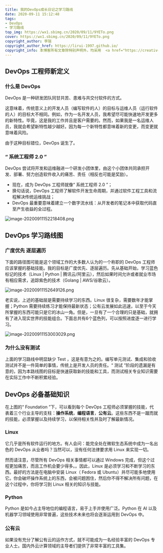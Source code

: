 ```yaml
---
title: 我的DevOps成长日记之学习路线
date: 2020-09-11 15:12:48
tags: 
- DevOps
- 学习路线
top_img: https://wx1.sbimg.cn/2020/09/11/9YETo.png
cover: https://wx1.sbimg.cn/2020/09/11/9YETo.png
copyright_author: 李瑞
copyright_author_href: https://lirui-1997.github.io/
copyright_info: 本博客所有文章除特别声明外，均采用  <a href="https://creativecommons.org/licenses/by-nc-sa/4.0/">CC BY-NC-SA 4.0 </a> 许可协议。转载请注明出处！
---
```


## DevOps 工程师新定义

### 什么是 DevOps

DevOps 是一种研发团队同甘共苦、患难与共交付软件的方式。

这意味着，传统意义上的开发人员（编写软件的人）的目标与运维人员（运行软件的人）的目标大不相同。例如，作为一名开发人员，我希望尽可能快速地开发更多的新特性。毕竟，这是我的工作并且是客户需要的。然而，如果我是一名运维人员，我就会希望新特性越少越好。因为每一个新特性都意味着新的变更，而变更就意味着风险。

由于这种目标错位，DevOps 诞生了。

### “ 系统工程师 2.0 ”

DevOps 尝试将开发和运维融进一个研发小团体里，由这个小团体共同承担开发、部署、努力创造软件收入的痛苦、责任（相反也可能是奖励）。

- 现在，成为 DevOps 工程师就像“ 系统工程师 2.0 ”；
- 换句话说，DevOps 工程师了解软件开发生命周期，并通过软件工程工具和流程解决传统运维挑战；
- DevOps 最重要意味着建立一个数字流水线：从开发者的笔记本中获取代码直至产生收益的全过程。

![image-20200911152218408.png](https://cdn.jsdelivr.net/gh/LiRui-1997/hexo/image/我的DevOps成长日记之学习路线/image-20200911152218408.png)

## DevOps 学习路线图

### 广度优先 逐层遍历

下面的路径图可能是这个领域工作的大多数人认为的一个称职的 DevOps 工程师应该掌握的基础技能。我的目标是广度优先、逐层遍历。先从基础开始，学习蓝色标记的技术（Linux | Python | 腾讯云/阿里云），然后如果时间允许或者就业市场有相应需求，追踪紫色的技术（Golang | AWS/谷歌云）。

![image-20200911152649126.png](https://cdn.jsdelivr.net/gh/LiRui-1997/hexo/image/我的DevOps成长日记之学习路线/image-20200911152649126.png)

老实说，上述的基础层是需要持续学习的东西。Linux 很复杂，需要数年才能掌握；Python 需要持续练习才能保持最新状态；公有云发展如此迅速，以至于今天所掌握的东西可能只是它的冰山一角。但是，一旦有了一个合理的只是基础，就拥有了进入现实世界的技能组合。下面总共有6个蓝色列，可以按照进度逐一进行学习。

![image-20200911153003029.png](https://cdn.jsdelivr.net/gh/LiRui-1997/hexo/image/我的DevOps成长日记之学习路线/image-20200911153003029.png)

### 为什么没有测试

上面的学习路线中明显缺少 Test ，这是有意为之的。编写单元测试、集成和验收测试并不是一件简单的事情，传统上是开发人员的责任。“ 测试 ”阶段的遗漏是有意的，因为本路线图的目标是快速获取新的技能和工具，而测试相关专业知识需要在实际工作中不断积累经验。

## DevOps 必备基础知识

在上图的“ Foundation ”下，可以看到每个 DevOps 工程师必须掌握的技能，代表着三个行业主导的支柱：**操作系统**，**编程语言**，**公有云**。这些东西不是一蹴而就的技能，必须掌握以及持续学习，以保持相关性并及时了解最新情况。

### Linux

它几乎是所有软件运行的地方。有人会问：能完全处在微软生态系统中成为一名出色的 DevOps 从业者吗？当然可以，没有任何法律要求用 Linux 来实现一切。

然而请注意，尽管所有 DevOps 相关事情都可以通过 Windows 完成，但这个过程更加痛苦，而且工作机会要少得多。。因此，Linux 是必须学习和不断学习的东西。最好的方法是在电脑中安装 Linux（ Fedora 或 Ubuntu）并尽可能多地使用它。你会破坏操作系统上的东西，会被问题困住，然后你不得不解决所有问题，在这个过程中，你将学习到 Linux 相关的知识与技能。

### Python

Python 是如今占主导地位的编程语言，易于上手并使用广泛。Python 在 AI 以及机器学习领域使用非常普遍，这些技术未来也将会逐渐运用到 DevOps 中。

### 公有云

如果没有充分了解公有云的运作方式，就不可能成为一名经验丰富的 DevOps 专业人士。国内外云计算领域的主导者们提供了非常丰富的工具集。







